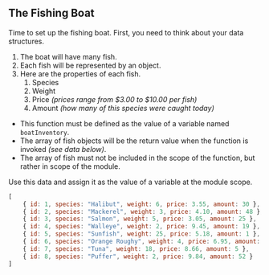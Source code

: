 ## The Fishing Boat

Time to set up the fishing boat. First, you need to think about your data structures.

1. The boat will have many fish.
1. Each fish will be represented by an object.
1. Here are the properties of each fish.
    1. Species
    1. Weight
    1. Price _(prices range from $3.00 to $10.00 per fish)_
    1. Amount _(how many of this species were caught today)_

<!-- Open your `fishingBoat.js` module and define a function that the other modules can invoke in order to see today's catch. -->

* This function must be defined as the value of a variable named `boatInventory`.
* The array of fish objects will be the return value when the function is invoked _(see data below)_.
* The array of fish must not be included in the scope of the function, but rather in scope of the module.

Use this data and assign it as the value of a variable at the module scope.

```js
[
    { id: 1, species: "Halibut", weight: 6, price: 3.55, amount: 30 },
    { id: 2, species: "Mackerel", weight: 3, price: 4.10, amount: 48 },
    { id: 3, species: "Salmon", weight: 5, price: 3.05, amount: 25 },
    { id: 4, species: "Walleye", weight: 2, price: 9.45, amount: 19 },
    { id: 5, species: "Sunfish", weight: 25, price: 5.18, amount: 1 },
    { id: 6, species: "Orange Roughy", weight: 4, price: 6.95, amount: 37 },
    { id: 7, species: "Tuna", weight: 18, price: 8.66, amount: 5 },
    { id: 8, species: "Puffer", weight: 2, price: 9.84, amount: 52 }
]
```
